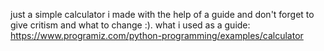 just a simple calculator i made with the help of a guide and don't forget to give critism and what to change :). what i used as a guide: https://www.programiz.com/python-programming/examples/calculator
